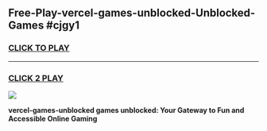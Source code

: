 
## Free-Play-vercel-games-unblocked-Unblocked-Games #cjgy1
<h3>
<a href="https://news.freeplayer.one?title=vercel-games-unblocked&ref=8M">CLICK TO PLAY</a></h3>
<hr>

<h3>
<a href="https://news.freeplayer.one?title=vercel-games-unblocked&ref=8M">CLICK 2 PLAY</a>
  
</h3>

<a href="https://news.freeplayer.one?title=vercel-games-unblocked&ref=8M"><img src="https://clearcache.store/games.png"></a>


**vercel-games-unblocked games unblocked: Your Gateway to Fun and Accessible Online Gaming**
